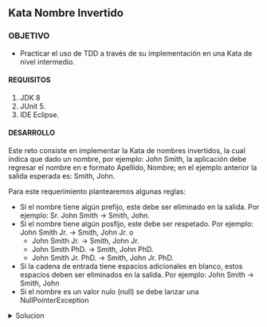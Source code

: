 ## Kata Nombre Invertido

### OBJETIVO 

- Practicar el uso de TDD a través de su implementación en una Kata de nivel intermedio.

#### REQUISITOS 

1. JDK 8
2. JUnit 5.
3. IDE Eclipse.

#### DESARROLLO

Este reto consiste en implementar la Kata de nombres invertidos, la cual indica que dado un nombre, por ejemplo: John Smith, la aplicación debe regresar el nombre en e formato Apellido, Nombre; en el ejemplo anterior la salida esperada es: Smith, John.

Para este requerimiento plantearemos algunas reglas:

 - Si el nombre tiene algún prefijo, este debe ser eliminado en la salida. Por ejemplo: Sr. John Smith -> Smith, John.
 - Si el nombre tiene algún posfijo, este debe ser respetado. Por ejemplo: John Smith Jr. -> Smith, John Jr. o
 	- John Smith Jr. -> Smith, John Jr.
	- John Smith PhD. -> Smith, John PhD.
	- John Smith Jr. PhD. -> Smith, John Jr. PhD.
 - Si la cadena de entrada tiene espacios adicionales en blanco, estos espacios deben ser eliminados en la salida. Por ejemplo: John      Smith -> Smith, John
 - Si el nombre es un valor nulo (null) se debe lanzar una NullPointerException

<details>
	<summary>Solucion</summary>
	
1. Crea un nuevo proyecto Maven en Eclipse llamado KataNameInverter

2. Reemplazar el archivo pom.xml del proyecto con el siguiente:
```xml
	<project xmlns="http://maven.apache.org/POM/4.0.0"
		xmlns:xsi="http://www.w3.org/2001/XMLSchema-instance"
		xsi:schemaLocation="http://maven.apache.org/POM/4.0.0 http://maven.apache.org/xsd/maven-4.0.0.xsd">
		<modelVersion>4.0.0</modelVersion>
		<groupId>org.bedu.testing</groupId>
		<artifactId>kata-nameinverter</artifactId>
		<version>0.0.1</version>

		<properties>
			<maven.compiler.source>8</maven.compiler.source>
			<maven.compiler.target>8</maven.compiler.target>
		</properties>

		<dependencies>
			<dependency>
				<groupId>org.junit.jupiter</groupId>
				<artifactId>junit-jupiter-api</artifactId>
				<version>5.5.2</version>
				<scope>test</scope>
			</dependency>
			<dependency>
				<groupId>org.junit.jupiter</groupId>
				<artifactId>junit-jupiter-engine</artifactId>
				<version>5.5.2</version>
			</dependency>
		</dependencies>

		<build>
			<plugins>
				<plugin>
					<groupId>org.apache.maven.plugins</groupId>
					<artifactId>maven-surefire-plugin</artifactId>
					<version>2.22.2</version>
				</plugin>
			</plugins>
		</build>
	</project>
```

3. Dentro de este proyecto crea una nueva clase llamada NameInverterTest. Como esta es una clase de prueba, debe estar en el paquete de pruebas de Maven: src/test/java. Al momento de crear el empaquetado de nuestra aplicación (ya sea un archivo jar o war) Maven excluirá todos los elementos de pruebas (clases, archivos de configuración, etc.). Así que podemos pensar en este como una zona segura para hacer nuestras pruebas.

![imagen](img/figura_01.png)

4. Comencemos con la prueba más simple, en el que se validamos si el nombre recibido es null. Según los requisitos, en ese caso se debe lanzar una NullPointerException.

```java
	@Test
	void nullLanzaExcepcion() {
		try {
			
			NameInverter.invierte(null);
			
			fail("Error, se esperaba una Excepcion no lanzada");
		}catch (NullPointerException e) {
		}

	}
```

Como podemos ver, aquí ya estamos tomando nuevameente decisiones de diseño. Lo primero es que la clase que implementará la funcionalidad se llama NameInverter, y la funcionalidad principal será implementada en un método llamado invierte, el cual es estático y recibe el valor (en este caso el nombre) a invertir.

Si ejecutamos nuestra prueba, esta nisiquiera debe compilar ya que la clase NameInverter no existe.

5. Escribe el código más simple que haga que pase la prueba:

```java
	public class NameInverter {
		public static String invierte(String nombre) {
			throw new NullPointerException();
		}
	}
```
Si ejecutas nuevamente la prueba, esta debe pasar de manera correcta:

![imagen](img/figura_02.png)
	
6. En la siguiente prueba pasaremos un nombre en forma de una cadena vacía Como no se indica qué debe pasar en este caso, regregsaremos también una cadena vacía como nombre:

```java
	@Test
	void nombreVacioEsCadenaVacia() {
		assertEquals("", NameInverter.invierte(""));
	}
```

Nuevamente si ejecutas la prueba esta fallará. 

7. Escribe el código mínimo para que la prueba pase, en este caso tenemos: 

```java
	public static String invierte(String nombre) {
		
		if(null == nombre) {
			throw new NullPointerException();
		}
		
		return "";
	}
```

Ejecuta tu prueba para comprobar que esta nuevamente pasa de manera correcta.

8. En la siguiente prueba verificaremos qué pasa si solo pasamos un nombre (es decir: sin apellido). En ese caso regresaremos el mismo nombre:

```java
	@Test
	void nombreSoloRegresaNombre() {
		assertEquals("John", NameInverter.invierte("John"));
	}
```

9. Escribe el código que haga que la prueba pase:

```java
	public static String invierte(String nombre) {
		
		if(null == nombre) {
			throw new NullPointerException();
		}
		
		return nombre;
	}
```

10. En la siguiente prueba probarás la funcionalidad core de la Kata, en la que pasando un nombre y apellido se debe regresar el valor con el formato apellido, nombre:

```java
	@Test
	void nombreApellidoRegresaApellidoNombre() {
		assertEquals("Smith, John", NameInverter.invierte("John Smith"));
	}
```


</details> 
